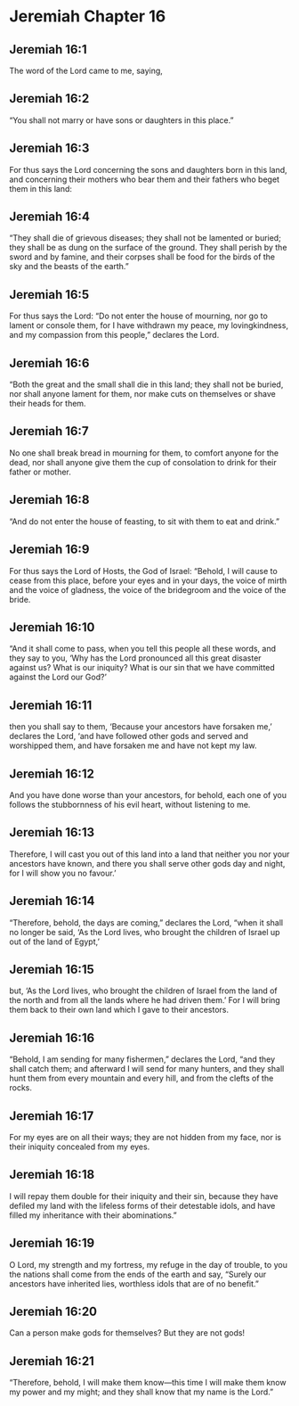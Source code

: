 # Jeremiah Chapter 16

## Jeremiah 16:1
The word of the Lord came to me, saying,

## Jeremiah 16:2
“You shall not marry or have sons or daughters in this place.”

## Jeremiah 16:3
For thus says the Lord concerning the sons and daughters born in this land, and concerning their mothers who bear them and their fathers who beget them in this land:

## Jeremiah 16:4
“They shall die of grievous diseases; they shall not be lamented or buried; they shall be as dung on the surface of the ground. They shall perish by the sword and by famine, and their corpses shall be food for the birds of the sky and the beasts of the earth.”

## Jeremiah 16:5
For thus says the Lord: “Do not enter the house of mourning, nor go to lament or console them, for I have withdrawn my peace, my lovingkindness, and my compassion from this people,” declares the Lord.

## Jeremiah 16:6
“Both the great and the small shall die in this land; they shall not be buried, nor shall anyone lament for them, nor make cuts on themselves or shave their heads for them.

## Jeremiah 16:7
No one shall break bread in mourning for them, to comfort anyone for the dead, nor shall anyone give them the cup of consolation to drink for their father or mother.

## Jeremiah 16:8
“And do not enter the house of feasting, to sit with them to eat and drink.”

## Jeremiah 16:9
For thus says the Lord of Hosts, the God of Israel: “Behold, I will cause to cease from this place, before your eyes and in your days, the voice of mirth and the voice of gladness, the voice of the bridegroom and the voice of the bride.

## Jeremiah 16:10
“And it shall come to pass, when you tell this people all these words, and they say to you, ‘Why has the Lord pronounced all this great disaster against us? What is our iniquity? What is our sin that we have committed against the Lord our God?’

## Jeremiah 16:11
then you shall say to them, ‘Because your ancestors have forsaken me,’ declares the Lord, ‘and have followed other gods and served and worshipped them, and have forsaken me and have not kept my law.

## Jeremiah 16:12
And you have done worse than your ancestors, for behold, each one of you follows the stubbornness of his evil heart, without listening to me.

## Jeremiah 16:13
Therefore, I will cast you out of this land into a land that neither you nor your ancestors have known, and there you shall serve other gods day and night, for I will show you no favour.’

## Jeremiah 16:14
“Therefore, behold, the days are coming,” declares the Lord, “when it shall no longer be said, ‘As the Lord lives, who brought the children of Israel up out of the land of Egypt,’

## Jeremiah 16:15
but, ‘As the Lord lives, who brought the children of Israel from the land of the north and from all the lands where he had driven them.’ For I will bring them back to their own land which I gave to their ancestors.

## Jeremiah 16:16
“Behold, I am sending for many fishermen,” declares the Lord, “and they shall catch them; and afterward I will send for many hunters, and they shall hunt them from every mountain and every hill, and from the clefts of the rocks.

## Jeremiah 16:17
For my eyes are on all their ways; they are not hidden from my face, nor is their iniquity concealed from my eyes.

## Jeremiah 16:18
I will repay them double for their iniquity and their sin, because they have defiled my land with the lifeless forms of their detestable idols, and have filled my inheritance with their abominations.”

## Jeremiah 16:19
O Lord, my strength and my fortress, my refuge in the day of trouble, to you the nations shall come from the ends of the earth and say, “Surely our ancestors have inherited lies, worthless idols that are of no benefit.”

## Jeremiah 16:20
Can a person make gods for themselves? But they are not gods!

## Jeremiah 16:21
“Therefore, behold, I will make them know—this time I will make them know my power and my might; and they shall know that my name is the Lord.”
